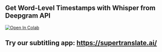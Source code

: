 ## Get Word-Level Timestamps with Whisper from Deepgram API

[![Open In Colab](https://colab.research.google.com/assets/colab-badge.svg)](https://github.com/ramsrigouthamg/Supertranslate.ai/blob/main/Deepgram_Whisper_Transcription/Whisper_Word_Level_Subtitle_Timestamps_using_Deepgram.ipynb)



## Try our subtitling app: https://supertranslate.ai/
